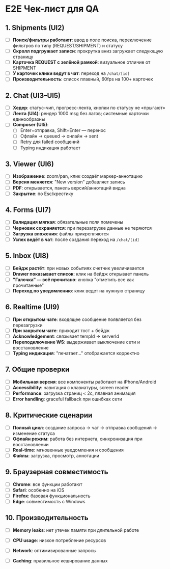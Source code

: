 # E2E Чек-лист для QA

## 1. Shipments (UI2)

- [ ] **Поиск/фильтры работают**: ввод в поле поиска, переключение фильтров по типу (REQUEST/SHIPMENT) и статусу
- [ ] **Скролл подгружает записи**: прокрутка вниз загружает следующую страницу
- [ ] **Карточка REQUEST с зелёной рамкой**: визуальное отличие от SHIPMENT
- [ ] **У карточек клики ведут в чат**: переход на `/chat/[id]`
- [ ] **Производительность**: список плавный, 60fps на 100+ карточек

## 2. Chat (UI3–UI5)

- [ ] **Хедер**: статус-чип, прогресс-лента, кнопки по статусу не «прыгают»
- [ ] **Лента (UI4)**: рендер 1000 msg без лагов; системные карточки единообразны
- [ ] **Composer (UI5)**: 
  - [ ] Enter=отправка, Shift+Enter — перенос
  - [ ] Офлайн → queued → онлайн → sent
  - [ ] Retry для failed сообщений
  - [ ] Typing индикация работает

## 3. Viewer (UI6)

- [ ] **Изображение**: zoom/pan, клик создаёт маркер-аннотацию
- [ ] **Версия меняется**: "New version" добавляет запись
- [ ] **PDF**: открывается, панель версий/аннотаций видна
- [ ] **Закрытие**: по Esc/крестику

## 4. Forms (UI7)

- [ ] **Валидация мягкая**: обязательные поля помечены
- [ ] **Черновик сохраняется**: при перезагрузке данные не теряются
- [ ] **Загрузка вложения**: файлы прикрепляются
- [ ] **Успех ведёт в чат**: после создания переход на `/chat/[id]`

## 5. Inbox (UI8)

- [ ] **Бейдж растёт**: при новых событиях счетчик увеличивается
- [ ] **Drawer показывает список**: клик на бейдж открывает панель
- [ ] **"Галочка" — всё прочитано**: кнопка "отметить все как прочитанные"
- [ ] **Переход по уведомлению**: клик ведет на нужную страницу

## 6. Realtime (UI9)

- [ ] **При открытом чате**: входящее сообщение появляется без перезагрузки
- [ ] **При закрытом чате**: приходит тост + бейдж
- [ ] **Acknowledgement**: связывает tempId → serverId
- [ ] **Переподключение WS**: выдерживает выключение сети и восстановление
- [ ] **Typing индикация**: "печатает..." отображается корректно

## 7. Общие проверки

- [ ] **Мобильная версия**: все компоненты работают на iPhone/Android
- [ ] **Accessibility**: навигация с клавиатуры, screen reader
- [ ] **Performance**: загрузка страниц < 2с, плавная анимация
- [ ] **Error handling**: graceful fallback при ошибках сети

## 8. Критические сценарии

- [ ] **Полный цикл**: создание запроса → чат → отправка сообщений → изменение статуса
- [ ] **Офлайн режим**: работа без интернета, синхронизация при восстановлении
- [ ] **Real-time**: мгновенные уведомления и сообщения
- [ ] **Файлы**: загрузка, просмотр, аннотации

## 9. Браузерная совместимость

- [ ] **Chrome**: все функции работают
- [ ] **Safari**: особенно на iOS
- [ ] **Firefox**: базовая функциональность
- [ ] **Edge**: совместимость с Windows

## 10. Производительность

- [ ] **Memory leaks**: нет утечек памяти при длительной работе
- [ ] **CPU usage**: низкое потребление ресурсов
- [ ] **Network**: оптимизированные запросы
- [ ] **Caching**: правильное кеширование данных





